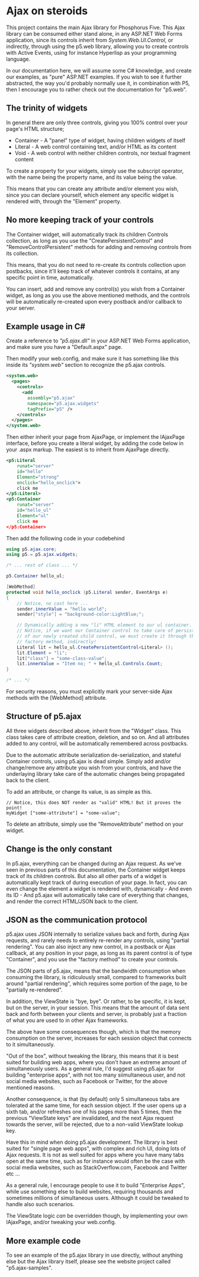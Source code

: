 Ajax on steroids
========

This project contains the main Ajax library for Phosphorus Five. This Ajax library can be consumed
either stand alone, in any ASP.NET Web Forms application, since its controls inherit from
_System.Web.UI.Control_, or indirectly, through using the p5.web library, allowing
you to create controls with Active Events, using for instance Hyperlisp as your programming 
language.

In our documentation here, we will assume some C# knowledge, and create our examples,
as "pure" ASP.NET examples. If you wish to see it further abstracted, the way you'd probably
normally use it, in combination with P5, then I encourage you to rather check out the documentation
for "p5.web".

## The trinity of widgets

In general there are only three controls, giving you 100% control over your page's HTML
structure;

* Container - A "panel" type of widget, having children widgets of itself
* Literal - A web control containing text, and/or HTML as its content
* Void - A web control with neither children controls, nor textual fragment content

To create a property for your widgets, simply use the subscript operator, with
the name being the property name, and its value being the value.

This means that you can create any attribute and/or element you wish, since you
can declare yourself, which element any specific widget is rendered with, through 
the "Element" property.

## No more keeping track of your controls

The Container widget, will automatically track its children Controls collection,
as long as you use the "CreatePersistentControl" and "RemoveControlPersistent" methods
for adding and removing controls from its collection.

This means, that you do not need to re-create its controls collection upon postbacks,
since it'll keep track of whatever controls it contains, at any specific point in time,
automatically.

You can insert, add and remove any control(s) you wish from a Container widget, as
long as you use the above mentioned methods, and the controls will be automatically
re-created upon every postback and/or callback to your server.

## Example usage in C#

Create a reference to *"p5.ajax.dll"* in your ASP.NET Web Forms application,
and make sure you have a "Default.aspx" page.

Then modify your web.config, and make sure it has something like this inside its 
*"system.web"* section to recognize the p5.ajax controls.

```xml
<system.web>
  <pages>
    <controls>
      <add 
        assembly="p5.ajax" 
        namespace="p5.ajax.widgets" 
        tagPrefix="p5" />
    </controls>
  </pages>
</system.web>
```

Then either inherit your page from AjaxPage, or implement the IAjaxPage interface, 
before you create a literal widget, by adding the code below in your .aspx markup.
The easiest is to inherit from AjaxPage directly.

```xml
<p5:Literal
    runat="server"
    id="hello"
    Element="strong"
    onclick="hello_onclick">
    click me
</p5:Literal>
<p5:Container
    runat="server"
    id="hello_ul"
    Element="ul"
    click me
</p5:Container>
```

Then add the following code in your codebehind

```csharp
using p5.ajax.core;
using p5.= p5.ajax.widgets;

/* ... rest of class ... */

p5.Container hello_ul;

[WebMethod]
protected void hello_onclick (p5.Literal sender, EventArgs e)
{
    // Notice, no cast here ...
    sender.innerValue = "hello world";
    sender["style"] = "background-color:LightBlue;";

    // Dynamically adding a new "li" HTML element to our ul container.
    // Notice, if we want our Container control to take care of persistence
    // of our newly created child control, we must create it through the Container's
    // factory method, indirectly!
    Literal lit = hello_ul.CreatePersistentControl<Literal> ();
    lit.Element = "li";
    lit["class"] = "some-class-value";
    lit.innerValue = "Item no; " + hello_ul.Controls.Count;
}

/* ... */
```

For security reasons, you must explicitly mark your server-side Ajax methods with 
the [WebMethod] attribute.

## Structure of p5.ajax

All three widgets described above, inherit from the "Widget" class. This class takes
care of attribute creation, deletion, and so on. And all attributes added to any control,
will be automatically remembered across postbacks.

Due to the automatic attribute serialization de-serialization, and stateful Container
controls, using p5.ajax is dead simple. Simply add and/or change/remove any attribute
you wish from your controls, and have the underlaying library take care of the automatic 
changes being propagated back to the client.

To add an attribute, or change its value, is as simple as this.

```
// Notice, this does NOT render as "valid" HTML! But it proves the point!
myWidget ["some-attribute"] = "some-value";
```

To delete an attribute, simply use the "RemoveAttribute" method on your widget.

## Change is the only constant

In p5.ajax, everything can be changed during an Ajax request. As we've seen in previous
parts of this documentation, the Container widget keeps track of its children controls.
But also all other parts of a widget is automatically kept track of during execution
of your page. In fact, you can even change the element a widget is rendered with, 
dynamically - And even its ID - And p5.ajax will automatically take care of everything
that changes, and render the correct HTML/JSON back to the client.

## JSON as the communication protocol

p5.ajax uses JSON internally to serialize values back and forth, during Ajax requests,
and rarely needs to entirely re-render any controls, using "partial rendering". You can 
also inject any new control, in a postback or Ajax callback, at any position in your 
page, as long as its parent control is of type "Container", and you use the "factory method"
to create your controls.

The JSON parts of p5.ajax, means that the bandwidth consumption when consuming the library,
is ridiculously small, compared to frameworks built around "partial rendering", which requires
some portion of the page, to be "partially re-rendered".

In addition, the ViewState is "bye, bye". Or rather, to be specific, it is kept, but on
the server, in your session. This means that the amount of data sent back and forth
between your clients and server, is probably just a fraction of what you are used
to in other Ajax frameworks.

The above have some consequences though, which is that the memory consumption on the
server, increases for each session object that connects to it simultaneously.

"Out of the box", without tweaking the library, this means that it is best suited
for building web apps, where you don't have an extreme amount of simultaneously
users. As a general rule, I'd suggest using p5.ajax for building "enterprise apps",
with not too many siimultaneous user, and not social media websites, such as 
Facebook or Twitter, for the above mentioned reasons.

Another consequence, is that (by default) only 5 simultaneous tabs are tolerated
at the same time, for each session object. If the user opens up a sixth tab,
and/or refreshes one of his pages more than 5 times, then the previous "ViewState keys"
are invalidated, and the next Ajax request towards the server, will be rejected, due
to a non-valid ViewState lookup key.

Have this in mind when doing p5.ajax development. The library is best suited for
"single page web apps", with complex and rich UI, doing lots of Ajax requests.
It is not as well suited for apps where you have many tabs open at the same time,
such as for instance would often be the case with social media websites, such as 
StackOverflow.com, Facebook and Twitter etc ...

As a general rule, I encourage people to use it to build "Enterprise Apps", while
use something else to build websites, requiring thousands and sometimes millions 
of simultaneous users. Although it could be tweaked to handle also such scenarios.

The ViewState logic _can_ be overridden though, by implementing your own IAjaxPage,
and/or tweaking your web.config.

## More example code

To see an example of the p5.ajax library in use directly, without anything else but the
Ajax library itself, please see the website project called "p5.ajax-samples".


